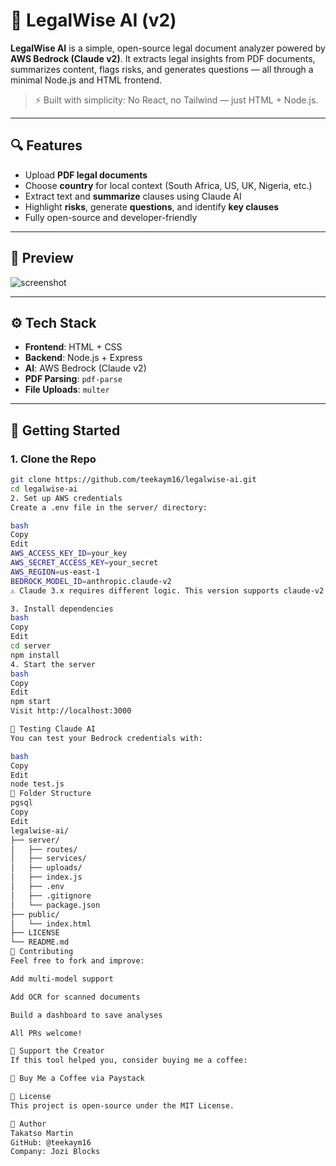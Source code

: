 # 🧠 LegalWise AI (v2)

**LegalWise AI** is a simple, open-source legal document analyzer powered by **AWS Bedrock (Claude v2)**. It extracts legal insights from PDF documents, summarizes content, flags risks, and generates questions — all through a minimal Node.js and HTML frontend.

> ⚡️ Built with simplicity: No React, no Tailwind — just HTML + Node.js.

---

## 🔍 Features

- Upload **PDF legal documents**
- Choose **country** for local context (South Africa, US, UK, Nigeria, etc.)
- Extract text and **summarize** clauses using Claude AI
- Highlight **risks**, generate **questions**, and identify **key clauses**
- Fully open-source and developer-friendly

---

## 📸 Preview

![screenshot](docs/legalwise-ui.png)

---

## ⚙️ Tech Stack

- **Frontend**: HTML + CSS
- **Backend**: Node.js + Express
- **AI**: AWS Bedrock (Claude v2)
- **PDF Parsing**: `pdf-parse`
- **File Uploads**: `multer`

---

## 🚀 Getting Started

### 1. Clone the Repo

```bash
git clone https://github.com/teekaym16/legalwise-ai.git
cd legalwise-ai
2. Set up AWS credentials
Create a .env file in the server/ directory:

bash
Copy
Edit
AWS_ACCESS_KEY_ID=your_key
AWS_SECRET_ACCESS_KEY=your_secret
AWS_REGION=us-east-1
BEDROCK_MODEL_ID=anthropic.claude-v2
⚠️ Claude 3.x requires different logic. This version supports claude-v2.

3. Install dependencies
bash
Copy
Edit
cd server
npm install
4. Start the server
bash
Copy
Edit
npm start
Visit http://localhost:3000

🧪 Testing Claude AI
You can test your Bedrock credentials with:

bash
Copy
Edit
node test.js
📂 Folder Structure
pgsql
Copy
Edit
legalwise-ai/
├── server/
│   ├── routes/
│   ├── services/
│   ├── uploads/
│   ├── index.js
│   ├── .env
│   ├── .gitignore
│   └── package.json
├── public/
│   └── index.html
├── LICENSE
└── README.md
🤝 Contributing
Feel free to fork and improve:

Add multi-model support

Add OCR for scanned documents

Build a dashboard to save analyses

All PRs welcome!

🙏 Support the Creator
If this tool helped you, consider buying me a coffee:

🔗 Buy Me a Coffee via Paystack

📄 License
This project is open-source under the MIT License.

👤 Author
Takatso Martin
GitHub: @teekaym16
Company: Jozi Blocks
